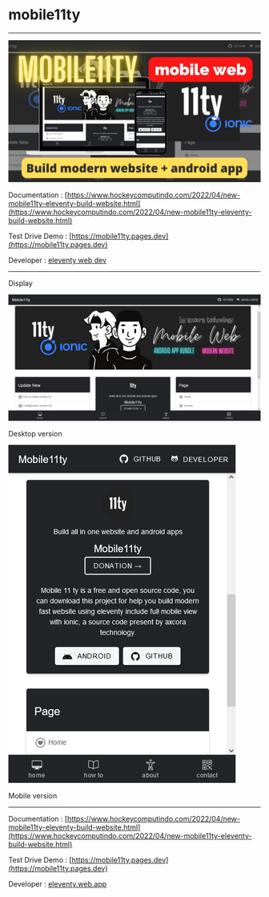# mobile11ty
----------------------------------------------


![eleventy mobile11ty template themes](mobile11ty.jpg)


Documentation : [https://www.hockeycomputindo.com/2022/04/new-mobile11ty-eleventy-build-website.html](https://www.hockeycomputindo.com/2022/04/new-mobile11ty-eleventy-build-website.html)

Test Drive Demo : [https://mobile11ty.pages.dev](https://mobile11ty.pages.dev)


Developer : [eleventy web dev](https://eleventy.web.app/)

---------------------------------

Display


![eleventy mobile11ty template themes](desktop.png)


Desktop version


![eleventy mobile11ty template themes](mobile.png)


Mobile version 

---------------------------------


Documentation : [https://www.hockeycomputindo.com/2022/04/new-mobile11ty-eleventy-build-website.html](https://www.hockeycomputindo.com/2022/04/new-mobile11ty-eleventy-build-website.html)

Test Drive Demo : [https://mobile11ty.pages.dev](https://mobile11ty.pages.dev)


Developer : [eleventy.web.app](https://eleventy.web.app/)
